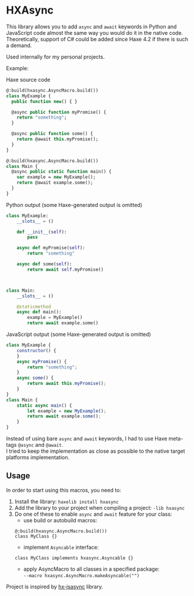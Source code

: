 # HXAsync

This library allows you to add `async` and `await` keywords in Python and JavaScript code almost the same way you would do it in the native code.  
Theoretically, support of C# could be added since Haxe 4.2 if there is such a demand.  

Used internally for my personal projects.  

Example:  

Haxe source code

```haxe
@:build(hxasync.AsyncMacro.build())
class MyExample {
  public function new() { }

  @async public function myPromise() {
    return "something";
  }

  @async public function some() {
    return @await this.myPromise();
  }
}

@:build(hxasync.AsyncMacro.build())
class Main {
  @async public static function main() {
    var example = new MyExample();
    return @await example.some();
  }
}
```

Python output (some Haxe-generated output is omitted)
```python
class MyExample:
    __slots__ = ()

    def __init__(self):
        pass

    async def myPromise(self):
        return "something"

    async def some(self):
        return await self.myPromise()



class Main:
    __slots__ = ()

    @staticmethod
    async def main():
        example = MyExample()
        return await example.some()
```

JavaScript output (some Haxe-generated output is omitted)
```js
class MyExample {
	constructor() {
	}
	async myPromise() {
		return "something";
	}
	async some() {
		return await this.myPromise();
	}
}
class Main {
	static async main() {
		let example = new MyExample();
		return await example.some();
	}
}
```

Instead of using bare `async` and `await` keywords, I had to use Haxe meta-tags `@async` and `@await`.  
I tried to keep the implementation as close as possible to the native target platforms implementation.


## Usage

In order to start using this macros, you need to:  
1. Install the library: `haxelib install hxasync`  
2. Add the library to your project when compiling a project: `-lib hxasync`  
3. Do one of these to enable `async` and `await` feature for your class:  
   - use build or autobuild macros:  
   ```  
   @:build(hxasync.AsyncMacro.build())  
   class MyClass {}  
   ```  
   - implement `Asyncable` interface:     
   ```  
   class MyClass implements hxasync.Asyncable {}   
   ```  
   - apply AsyncMacro to all classes in a specified package:  
   `--macro hxasync.AsyncMacro.makeAsyncable("")`  

Project is inspired by [hx-jsasync](https://github.com/basro/hx-jsasync) library.  
